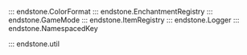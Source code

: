 ::: endstone.ColorFormat
::: endstone.EnchantmentRegistry
::: endstone.GameMode
::: endstone.ItemRegistry
::: endstone.Logger
::: endstone.NamespacedKey

::: endstone.util